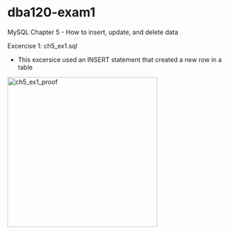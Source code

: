 # dba120-exam1

MySQL Chapter 5 - How to insert, update, and delete data

Excercise 1: ch5_ex1.sql
- This excersice used an INSERT statement that created a new row in a table

<img width="337" alt="ch5_ex1_proof" src="https://user-images.githubusercontent.com/64044958/217967882-e5bea0fc-6b93-4e05-8191-b32aa0914869.png">
